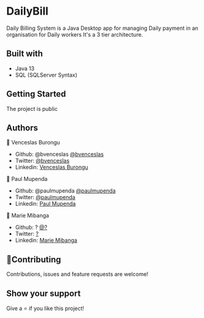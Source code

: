 # DailyBill

Daily Billing System is a Java Desktop app for managing Daily payment in an organisation for Daily workers
It's a 3 tier architecture.

## Built with

- Java 13
- SQL (SQLServer Syntax)

## Getting Started

The project is public

## Authors

👤 Venceslas Burongu

- Github: @bvenceslas [@bvenceslas](https://github.com/bvenceslas)
- Twitter: [@bvenceslas](https://twitter.com/bvenceslas)
- Linkedin: [Venceslas Burongu](https://www.linkedin.com/in/venceslas-burongu-8271b519a/)

👤 Paul Mupenda

- Github: @paulmupenda [@paulmupenda](https://github.com/paulmupenda)
- Twitter: [@paulmupenda](https://twitter.com/paulmupenda)
- Linkedin: [Paul Mupenda](https://www.linkedin.com/in/paul_mupenda-8271b519a/)

👤 Marie Mibanga

- Github: ? [@?](https://github.com/?)
- Twitter: [?](https://twitter.com/?)
- Linkedin: [Marie Mibanga](https://www.linkedin.com/in/?-8271b519a/)

## 🤝Contributing

Contributions, issues and feature requests are welcome!

## Show your support

Give a ⭐️ if you like this project!
